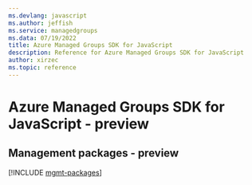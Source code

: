 ```yaml
---
ms.devlang: javascript
ms.author: jeffish
ms.service: managedgroups
ms.data: 07/19/2022
title: Azure Managed Groups SDK for JavaScript
description: Reference for Azure Managed Groups SDK for JavaScript
author: xirzec
ms.topic: reference
---
```

# Azure Managed Groups SDK for JavaScript - preview

## Management packages - preview
[!INCLUDE [mgmt-packages](managed-groups-mgmt-index.md)]

